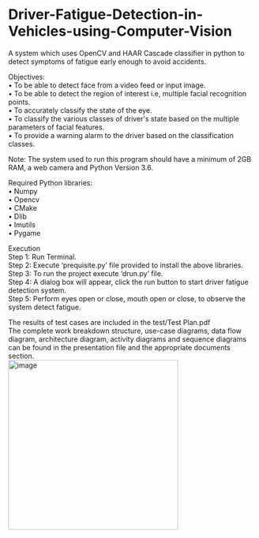 # Driver-Fatigue-Detection-in-Vehicles-using-Computer-Vision

A system which uses OpenCV and HAAR Cascade classifier in python to detect symptoms of fatigue early enough to avoid accidents.<br>

Objectives:<br>
•	To be able to detect face from a video feed or input image.<br>
•	To be able to detect the region of interest i.e, multiple facial recognition points.<br>
•	To accurately classify the state of the eye.<br>
•	To classify the various classes of driver's state based on the multiple parameters of facial features.<br>
•	To provide a warning alarm to the driver based on the classification classes.<br>


Note: The system used to run this program should have a minimum of 2GB RAM, a web camera and Python Version 3.6.<br>

Required Python libraries:<br>
•	Numpy<br>
•	Opencv<br>
•	CMake<br>
•	Dlib<br>
•	Imutils<br>
•	Pygame<br>

Execution<br>
Step 1: Run Terminal.<br>
Step 2: Execute ‘prequisite.py’ file provided to install the above libraries.<br>
Step 3: To run the project execute ‘drun.py’ file.<br>
Step 4: A dialog box will appear, click the run button to start driver fatigue detection system.<br>
Step 5: Perform eyes open or close, mouth open or close, to observe the system detect fatigue. <br>

The results of test cases are included in the test/Test Plan.pdf <br>
The complete work breakdown structure, use-case diagrams, data flow diagram, architecture diagram, activity diagrams and sequence diagrams can be found in the presentation file and the appropriate documents section.<br>
<img width="344" alt="image" src="https://user-images.githubusercontent.com/88180614/127966653-28d363c5-6988-44bf-bbff-667c8ee5967f.png">

